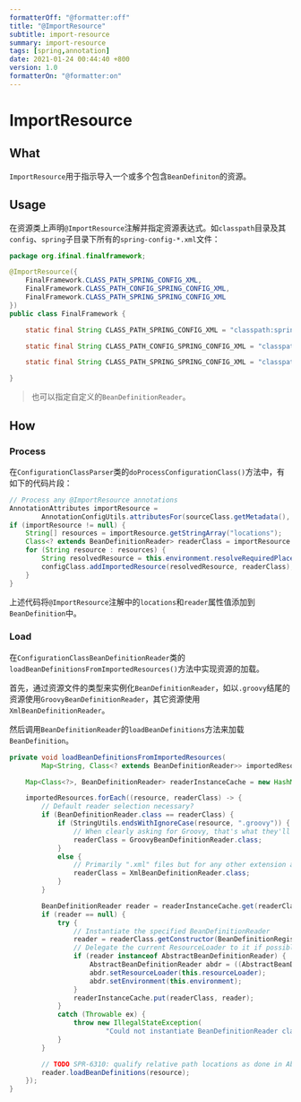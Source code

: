 ```yaml
---
formatterOff: "@formatter:off"
title: "@ImportResource"
subtitle: import-resource 
summary: import-resource 
tags: [spring,annotation] 
date: 2021-01-24 00:44:40 +800 
version: 1.0
formatterOn: "@formatter:on"
---
```


# ImportResource



## What

`ImportResource`用于指示导入一个或多个包含`BeanDefiniton`的资源。

## Usage

在资源类上声明`@ImportResource`注解并指定资源表达式。如`classpath`目录及其`config`、`spring`子目录下所有的`spring-config-*.xml`文件：

```java
package org.ifinal.finalframework;

@ImportResource({
    FinalFramework.CLASS_PATH_SPRING_CONFIG_XML,
    FinalFramework.CLASS_PATH_CONFIG_SPRING_CONFIG_XML,
    FinalFramework.CLASS_PATH_SPRING_SPRING_CONFIG_XML
})
public class FinalFramework {

    static final String CLASS_PATH_SPRING_CONFIG_XML = "classpath:spring-config-*.xml";

    static final String CLASS_PATH_CONFIG_SPRING_CONFIG_XML = "classpath*:config/spring-config-*.xml";

    static final String CLASS_PATH_SPRING_SPRING_CONFIG_XML = "classpath*:spring/spring-config-*.xml";

}

```

> 也可以指定自定义的`BeanDefinitionReader`。

## How

### Process

在`ConfigurationClassParser`类的`doProcessConfigurationClass()`方法中，有如下的代码片段：

```java
// Process any @ImportResource annotations
AnnotationAttributes importResource =
        AnnotationConfigUtils.attributesFor(sourceClass.getMetadata(), ImportResource.class);
if (importResource != null) {
    String[] resources = importResource.getStringArray("locations");
    Class<? extends BeanDefinitionReader> readerClass = importResource.getClass("reader");
    for (String resource : resources) {
        String resolvedResource = this.environment.resolveRequiredPlaceholders(resource);
        configClass.addImportedResource(resolvedResource, readerClass);
    }
}
```

上述代码将`@ImportResource`注解中的`locations`和`reader`属性值添加到`BeanDefinition`中。

### Load

在`ConfigurationClassBeanDefinitionReader`类的`loadBeanDefinitionsFromImportedResources()`方法中实现资源的加载。

首先，通过资源文件的类型来实例化`BeanDefinitionReader`，如以`.groovy`结尾的资源使用`GroovyBeanDefinitionReader`，其它资源使用`XmlBeanDefinitionReader`。

然后调用`BeanDefinitionReader`的`loadBeanDefinitions`方法来加载`BeanDefinition`。

```java
private void loadBeanDefinitionsFromImportedResources(
        Map<String, Class<? extends BeanDefinitionReader>> importedResources) {

    Map<Class<?>, BeanDefinitionReader> readerInstanceCache = new HashMap<>();

    importedResources.forEach((resource, readerClass) -> {
        // Default reader selection necessary?
        if (BeanDefinitionReader.class == readerClass) {
            if (StringUtils.endsWithIgnoreCase(resource, ".groovy")) {
                // When clearly asking for Groovy, that's what they'll get...
                readerClass = GroovyBeanDefinitionReader.class;
            }
            else {
                // Primarily ".xml" files but for any other extension as well
                readerClass = XmlBeanDefinitionReader.class;
            }
        }

        BeanDefinitionReader reader = readerInstanceCache.get(readerClass);
        if (reader == null) {
            try {
                // Instantiate the specified BeanDefinitionReader
                reader = readerClass.getConstructor(BeanDefinitionRegistry.class).newInstance(this.registry);
                // Delegate the current ResourceLoader to it if possible
                if (reader instanceof AbstractBeanDefinitionReader) {
                    AbstractBeanDefinitionReader abdr = ((AbstractBeanDefinitionReader) reader);
                    abdr.setResourceLoader(this.resourceLoader);
                    abdr.setEnvironment(this.environment);
                }
                readerInstanceCache.put(readerClass, reader);
            }
            catch (Throwable ex) {
                throw new IllegalStateException(
                        "Could not instantiate BeanDefinitionReader class [" + readerClass.getName() + "]");
            }
        }

        // TODO SPR-6310: qualify relative path locations as done in AbstractContextLoader.modifyLocations
        reader.loadBeanDefinitions(resource);
    });
}
```

